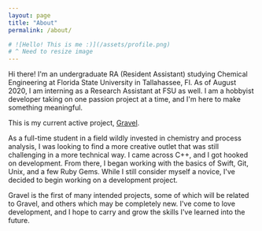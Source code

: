 ```yaml
---
layout: page
title: "About"
permalink: /about/

# ![Hello! This is me :)](/assets/profile.png)
# ^ Need to resize image
---
```


Hi there! I'm an undergraduate RA (Resident Assistant) studying Chemical Engineering at Florida State University in Tallahassee, Fl. As of August 2020, I am interning as a Research Assistant at FSU as well. I am a hobbyist developer taking on one passion project at a time, and I'm here to make
something meaningful.

This is my current active project, [Gravel](https://r-dms.github.io/gravel).

As a full-time student in a field wildly invested in chemistry and process analysis, I was looking to find a more creative outlet that was still challenging in a more technical way. I came across C++, and I got hooked on development. From there, I began working with the basics of Swift, Git, Unix, and a few Ruby Gems. While I still consider myself a novice, I've decided to begin working on a development project.

Gravel is the first of many intended projects, some of which will be related to Gravel, and others which may be completely new. I've come to love development, and I hope to carry and grow the skills I've learned into the future.
